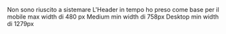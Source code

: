 Non sono riuscito a sistemare L'Header in tempo
ho preso come base per il mobile max width di 480 px
Medium min width di 758px
Desktop min width di 1279px

